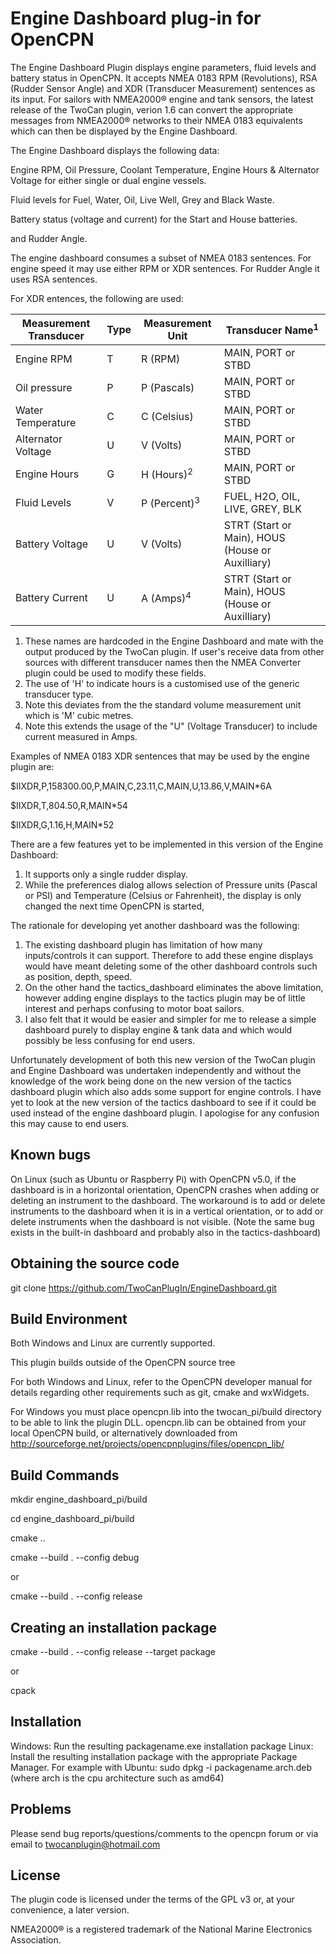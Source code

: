 Engine Dashboard plug-in for OpenCPN
====================================

The Engine Dashboard Plugin displays engine parameters, fluid levels and battery status in OpenCPN. It accepts NMEA 0183 RPM (Revolutions), RSA (Rudder Sensor Angle) and XDR (Transducer Measurement) sentences as its input. For sailors with NMEA2000® engine and tank sensors, the latest release of the TwoCan plugin, verion 1.6 can convert the appropriate messages from NMEA2000® networks to their NMEA 0183 equivalents which can then be displayed by the Engine Dashboard.

The Engine Dashboard displays the following data:

Engine RPM, Oil Pressure, Coolant Temperature, Engine Hours & Alternator Voltage for either single or dual engine vessels.

Fluid levels for Fuel, Water, Oil, Live Well, Grey and Black Waste.

Battery status (voltage and current) for the Start and House batteries.

and Rudder Angle.

The engine dashboard consumes a subset of NMEA 0183 sentences.
For engine speed it may use either RPM or XDR sentences.
For Rudder Angle it uses RSA sentences.

For XDR entences, the following are used:

| Measurement	Transducer |	Type	|	Measurement Unit |	Transducer Name<sup>1</sup>|
|-----------------------|------|------------------|-----------------|
|Engine RPM | T | R (RPM)| MAIN, PORT or STBD|
|Oil pressure	| P |	P (Pascals)	| MAIN, PORT or STBD|
|Water Temperature	| C |		C (Celsius)		| MAIN, PORT or STBD|
|Alternator Voltage |	U |	V (Volts)	| MAIN, PORT or STBD|
|Engine Hours |	G  | H (Hours)<sup>2</sup>	| MAIN, PORT or STBD|
|Fluid Levels	| V  |	P (Percent)<sup>3</sup>	 |	FUEL, H2O, OIL, LIVE, GREY, BLK|
|Battery Voltage | U  | V (Volts) | STRT (Start or Main), HOUS (House or Auxilliary)|
|Battery Current | U  | A (Amps)<sup>4</sup> | STRT (Start or Main), HOUS (House or Auxilliary)|

1. These names are hardcoded in the Engine Dashboard and mate with the output produced by the TwoCan plugin. If user's receive data from other sources with different transducer names then the NMEA Converter plugin could be used to modify these fields.
2. The use of 'H' to indicate hours is a customised use of the generic transducer type.
3. Note this deviates from the the standard volume measurement unit which is 'M' cubic metres.
4. Note this extends the usage of the "U" (Voltage Transducer) to include current measured in Amps.

Examples of NMEA 0183 XDR sentences that may be used by the engine plugin are:

$IIXDR,P,158300.00,P,MAIN,C,23.11,C,MAIN,U,13.86,V,MAIN&ast;6A

$IIXDR,T,804.50,R,MAIN&ast;54

$IIXDR,G,1.16,H,MAIN&ast;52


There are a few features yet to be implemented in this version of the Engine Dashboard:
1. It supports only a single rudder display.
2. While the preferences dialog allows selection of Pressure units (Pascal or PSI) and Temperature (Celsius or Fahrenheit), the display is only changed the next time OpenCPN is started,

The rationale for developing yet another dashboard was the following:
1. The existing dashboard plugin has limitation of how many inputs/controls it can support. Therefore to add these engine displays would have meant deleting some of the other dashboard controls such as position, depth, speed. 
2. On the other hand the tactics_dashboard eliminates the above limitation, however adding engine displays to the tactics plugin may be of little interest and perhaps confusing to motor boat sailors. 
3. I also felt that it would be easier and simpler for me to release a simple dashboard purely to display engine & tank data and which would possibly be less confusing for end users. 

Unfortunately development of both this new version of the TwoCan plugin and Engine Dashboard was undertaken independently and without the knowledge of the work being done on the new version of the tactics dashboard plugin which also adds some support for engine controls. I have yet to look at the new version of the tactics dashboard to see if it could be used instead of the engine dashboard plugin. I apologise for any confusion this may cause to end users.

Known bugs
----------
On Linux (such as Ubuntu or Raspberry Pi) with OpenCPN v5.0, if the dashboard is in a horizontal orientation, OpenCPN crashes when adding or deleting an instrument to the dashboard. The workaround is to add or delete instruments to the dashboard when it is in a vertical orientation, or to add or delete instruments when the dashboard is not visible. (Note the same bug exists in the built-in dashboard and probably also in the tactics-dashboard)

Obtaining the source code
-------------------------

git clone https://github.com/TwoCanPlugIn/EngineDashboard.git


Build Environment
-----------------

Both Windows and Linux are currently supported.

This plugin builds outside of the OpenCPN source tree

For both Windows and Linux, refer to the OpenCPN developer manual for details regarding other requirements such as git, cmake and wxWidgets.

For Windows you must place opencpn.lib into the twocan_pi/build directory to be able to link the plugin DLL. opencpn.lib can be obtained from your local OpenCPN build, or alternatively downloaded from http://sourceforge.net/projects/opencpnplugins/files/opencpn_lib/

Build Commands
--------------
 mkdir engine_dashboard_pi/build

 cd engine_dashboard_pi/build

 cmake ..

 cmake --build . --config debug

  or

 cmake --build . --config release

Creating an installation package
--------------------------------
 cmake --build . --config release --target package

  or

 cpack

Installation
------------

Windows: Run the resulting packagename.exe installation package
Linux: Install the resulting installation package with the appropriate Package Manager.
For example with Ubuntu: sudo dpkg -i packagename.arch.deb (where arch is the cpu architecture such as amd64)

Problems
--------

Please send bug reports/questions/comments to the opencpn forum or via email to twocanplugin@hotmail.com


License
-------
The plugin code is licensed under the terms of the GPL v3 or, at your convenience, a later version.

NMEA2000® is a registered trademark of the National Marine Electronics Association.
